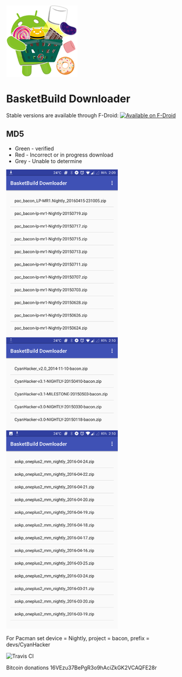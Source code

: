 ![Alt text](app/src/main/res/mipmap-xxxhdpi/ic_launcher.png?raw=true "BasketBuild Downloader")
# BasketBuild Downloader
Stable versions are available through F-Droid:
<a href="https://f-droid.org/repository/browse/?fdid=org.basketbuilddownloader"><img
      alt="Available on F-Droid" height="45" src="https://raw.githubusercontent.com/daktak/androidpn-client/master/screenshots/fdroid.png" /></a>

## MD5
* Green - verified
* Red - Incorrect or in progress download
* Grey - Unable to determine

![Alt text](screenshots/pacman.png?raw=true "Pacman")
![Alt text](screenshots/cyan.png?raw=true "CyanHacker")
![Alt text](screenshots/aokp.png?raw=true "AOKP")

For Pacman set device = Nightly, project = bacon, prefix = devs/CyanHacker

![Travis CI](https://travis-ci.org/daktak/androidpn-client.svg?branch=master)

Bitcoin donations 16VEzu37BePgR3o9hAciZkGK2VCAQFE28r
